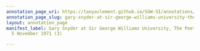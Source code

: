 ```yaml
---
annotation_page_uri: https://tanyaclement.github.io/SGW-SI/annotations/gary-snyder-at-sir-george-williams-university-the-poetry-series-5-november-1971-3--canvas-1-gary-snyder.json
annotation_page_slug: gary-snyder-at-sir-george-williams-university-the-poetry-series-5-november-1971-3--canvas-1-gary-snyder
layout: annotation_page
manifest_label: Gary Snyder at Sir George Williams University, The Poetry Series,
  5 November 1971 (3)

---
```

